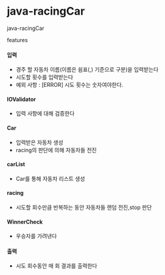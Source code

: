 # java-racingCar
java-racingCar


features
#### 입력
- 경주 할 자동차 이름(이름은 쉼표(,) 기준으로 구분)을 입력받는다
- 시도할 횟수를 입력받는다
- 예외 사항 : [ERROR] 시도 횟수는 숫자여야한다.
#### IOValidator
- 입력 사항에 대해 검증한다

#### Car
- 입력받은 자동차 생성
- racing의 판단에 의해 자동차들 전진

#### carList
- Car를 통해 자동차 리스트 생성

#### racing
- 시도할 회수만큼 반복하는 동안 자동차들 랜덤 전진,stop 판단

#### WinnerCheck
- 우승자를 가려낸다

#### 출력
- 시도 회수동안 매 회 결과를 출력한다
